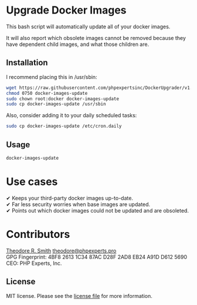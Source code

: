 # Upgrade Docker Images

This bash script will automatically update all of your docker images.

It will also report which obsolete images cannot be removed because
they have dependent child images, and what those children are.

## Installation

I recommend placing this in /usr/sbin:

```bash
wget https://raw.githubusercontent.com/phpexpertsinc/DockerUpgrader/v1.0/docker-images-update
chmod 0750 docker-images-update
sudo chown root:docker docker-images-update
sudo cp docker-images-update /usr/sbin
```

Also, consider adding it to your daily scheduled tasks:

```bash
sudo cp docker-images-update /etc/cron.daily
```

## Usage

```bash
docker-images-update
```

# Use cases

 ✔ Keeps your third-party docker images up-to-date.  
 ✔ Far less security worries when base images are updated.  
 ✔ Points out which docker images could not be updated and are obsoleted.  

# Contributors

[Theodore R. Smith](https://www.phpexperts.pro/]) <theodore@phpexperts.pro>  
GPG Fingerprint: 4BF8 2613 1C34 87AC D28F  2AD8 EB24 A91D D612 5690  
CEO: PHP Experts, Inc.

## License

MIT license. Please see the [license file](LICENSE) for more information.

